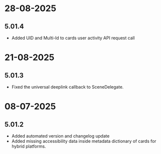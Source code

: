 # 28-08-2025

## 5.01.4
- Added UID and Multi-Id to cards user activity API request call

# 21-08-2025

## 5.01.3

- Fixed the universal deeplink callback to SceneDelegate.

# 08-07-2025

## 5.01.2

- Added automated version and changelog update
- Added missing accessibility data inside metadata dictionary of cards for hybrid platforms.

